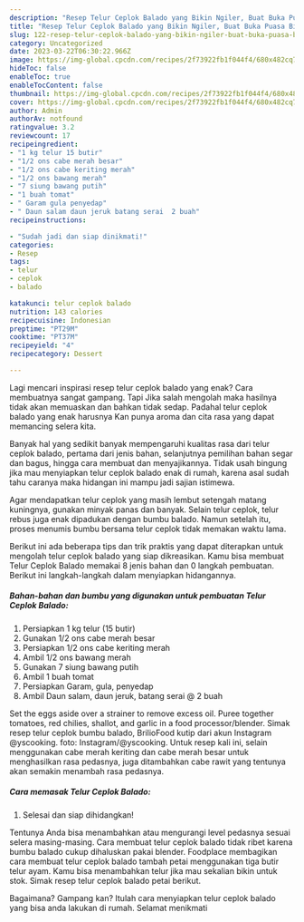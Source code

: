 ```yaml
---
description: "Resep Telur Ceplok Balado yang Bikin Ngiler, Buat Buka Puasa Bikin Ngiler"
title: "Resep Telur Ceplok Balado yang Bikin Ngiler, Buat Buka Puasa Bikin Ngiler"
slug: 122-resep-telur-ceplok-balado-yang-bikin-ngiler-buat-buka-puasa-bikin-ngiler
category: Uncategorized
date: 2023-03-22T06:30:22.966Z
image: https://img-global.cpcdn.com/recipes/2f73922fb1f044f4/680x482cq70/telur-ceplok-balado-foto-resep-utama.jpg
hideToc: false
enableToc: true
enableTocContent: false
thumbnail: https://img-global.cpcdn.com/recipes/2f73922fb1f044f4/680x482cq70/telur-ceplok-balado-foto-resep-utama.jpg
cover: https://img-global.cpcdn.com/recipes/2f73922fb1f044f4/680x482cq70/telur-ceplok-balado-foto-resep-utama.jpg
author: Admin
authorAv: notfound
ratingvalue: 3.2
reviewcount: 17
recipeingredient:
- "1 kg telur 15 butir"
- "1/2 ons cabe merah besar"
- "1/2 ons cabe keriting merah"
- "1/2 ons bawang merah"
- "7 siung bawang putih"
- "1 buah tomat"
- " Garam gula penyedap"
- " Daun salam daun jeruk batang serai  2 buah"
recipeinstructions:

- "Sudah jadi dan siap dinikmati!"
categories:
- Resep
tags:
- telur
- ceplok
- balado

katakunci: telur ceplok balado 
nutrition: 143 calories
recipecuisine: Indonesian
preptime: "PT29M"
cooktime: "PT37M"
recipeyield: "4"
recipecategory: Dessert

---
```



Lagi mencari inspirasi resep telur ceplok balado yang enak? Cara membuatnya sangat gampang. Tapi Jika salah mengolah maka hasilnya tidak akan memuaskan dan bahkan tidak sedap. Padahal telur ceplok balado yang enak harusnya Kan punya aroma dan cita rasa yang dapat memancing selera kita.


Banyak hal yang sedikit banyak mempengaruhi kualitas rasa dari telur ceplok balado, pertama dari jenis bahan, selanjutnya pemilihan bahan segar dan bagus, hingga cara membuat dan menyajikannya. Tidak usah bingung jika mau menyiapkan telur ceplok balado enak di rumah, karena asal sudah tahu caranya maka hidangan ini mampu jadi sajian istimewa.

Agar mendapatkan telur ceplok yang masih lembut setengah matang kuningnya, gunakan minyak panas dan banyak. Selain telur ceplok, telur rebus juga enak dipadukan dengan bumbu balado. Namun setelah itu, proses menumis bumbu bersama telur ceplok tidak memakan waktu lama.


Berikut ini ada beberapa tips dan trik praktis yang dapat diterapkan untuk mengolah telur ceplok balado yang siap dikreasikan. Kamu bisa membuat Telur Ceplok Balado memakai 8 jenis bahan dan 0 langkah pembuatan. Berikut ini langkah-langkah dalam menyiapkan hidangannya.

<!--inarticleads1-->

##### Bahan-bahan dan bumbu yang digunakan untuk pembuatan Telur Ceplok Balado:

1. Persiapkan 1 kg telur (15 butir)
1. Gunakan 1/2 ons cabe merah besar
1. Persiapkan 1/2 ons cabe keriting merah
1. Ambil 1/2 ons bawang merah
1. Gunakan 7 siung bawang putih
1. Ambil 1 buah tomat
1. Persiapkan  Garam, gula, penyedap
1. Ambil  Daun salam, daun jeruk, batang serai @ 2 buah


Set the eggs aside over a strainer to remove excess oil. Puree together tomatoes, red chilies, shallot, and garlic in a food processor/blender. Simak resep telur ceplok bumbu balado, BrilioFood kutip dari akun Instagram @yscooking. foto: Instagram/@yscooking. Untuk resep kali ini, selain menggunakan cabe merah keriting dan cabe merah besar untuk menghasilkan rasa pedasnya, juga ditambahkan cabe rawit yang tentunya akan semakin menambah rasa pedasnya. 

<!--inarticleads2-->

##### Cara memasak Telur Ceplok Balado:


1. Selesai dan siap dihidangkan!

Tentunya Anda bisa menambahkan atau mengurangi level pedasnya sesuai selera masing-masing. Cara membuat telur ceplok balado tidak ribet karena bumbu balado cukup dihaluskan pakai blender. Foodplace membagikan cara membuat telur ceplok balado tambah petai menggunakan tiga butir telur ayam. Kamu bisa menambahkan telur jika mau sekalian bikin untuk stok. Simak resep telur ceplok balado petai berikut. 

Bagaimana? Gampang kan? Itulah cara menyiapkan telur ceplok balado yang bisa anda lakukan di rumah. Selamat menikmati
